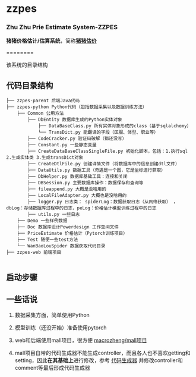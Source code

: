 # zzpes
### Zhu Zhu Prie Estimate System-ZZPES
**猪猪价格估计/估算系统**，简称<u>**猪猪估价**</u>



========

该系统的目录结构

## 代码目录结构

```
├── zzpes-parent 后端Java代码
├── zzpes-python Python代码（包括数据采集以及数据训练方法）
    ├── Common 公用方法
        ├── DbEntity 数据库生成的Python实体对象
            ├── DataBaseClass.py 所有实体对象形成的class（基于sqlalchemy）
            └── TransDict.py 能翻译的字段（区服、体型、职业等）
        ├── CodeCracker.py 验证码破解（都还没写）
        ├── Constant.py 一些静态变量
        ├── CreateDataBaseClassSingleFile.py 初始化脚本，包括：1.执行sql 2.生成实体类 3.生成transDict对象
        ├── CreateDtlFile.py 创建详情文件（将数据库中的信息创建dtl文件）
        ├── DataUtils.py 数据工具（奇遇是一个图，它是坐标进行获取）
        ├── DbHelper.py 数据库基础工具：连接和关闭
        ├── DBSession.py 主要数据库操作：数据保存和查询等
        ├── fileappend.py 大概是没啥用的
        ├── LocalFileAdapter.py 大概也是没啥用的
        ├── logger.py 日志类： spiderLog：数据获取日志（从网络获取） ，dbLog：存储数据库过程中的日志，peLog：价格估计模型训练过程中的日志           
        ├── utils.py 一些日志
    ├── Demo 一些样例数据
    ├── Doc 数据库设计Powerdesign 工作空间文件
    ├── PriceEstimate 价格估计（Pytorch训练项目）
    ├── Test 随便一些test方法
    └── WanBaoLouSpider 数据获取代码目录
├── zzpes-web 前端项目
       
```
## 启动步骤




## 一些话说
1. 数据采集方面，简单使用Python

2. 模型训练（还没开始）准备使用pytorch

3. web和后端使用mall项目，很方便
   [macrozheng/mall项目](https://github.com/macrozheng/mall)

4. mall项目自带的代码生成器不能生成controller，而且各人也不喜欢getting和setting，因此**在其基础上**进行修改，参考
   [代码生成器](www.baidu.com)  并修改controller和comment等最后形成代码生成器